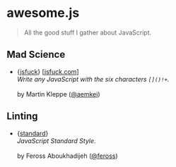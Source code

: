 # awesome.js

> All the good stuff I gather about JavaScript.

## Mad Science

- {[jsfuck](https://github.com/aemkei/jsfuck)} [[jsfuck.com](http://jsfuck.com)]<br>
*Write any JavaScript with the six characters `[]()!+`.*<br><br>by Martin Kleppe ([@aemkei](http://twitter.com/aemkei))

## Linting

- {[standard](https://github.com/feross/standard)}<br>
*JavaScript Standard Style*.<br><br>
by Feross Aboukhadijeh ([@feross](https://twitter.com/feross))
